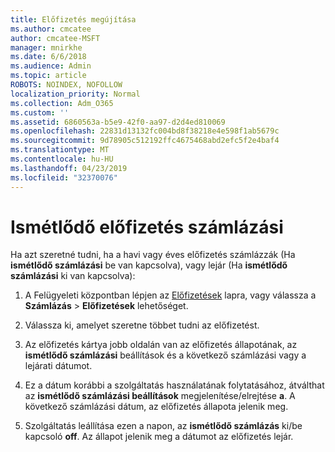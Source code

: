 ```yaml
---
title: Előfizetés megújítása
ms.author: cmcatee
author: cmcatee-MSFT
manager: mnirkhe
ms.date: 6/6/2018
ms.audience: Admin
ms.topic: article
ROBOTS: NOINDEX, NOFOLLOW
localization_priority: Normal
ms.collection: Adm_O365
ms.custom: ''
ms.assetid: 6860563a-b5e9-42f0-aa97-d2d4ed810069
ms.openlocfilehash: 22831d13132fc004bd8f38218e4e598f1ab5679c
ms.sourcegitcommit: 9d78905c512192ffc4675468abd2efc5f2e4baf4
ms.translationtype: MT
ms.contentlocale: hu-HU
ms.lasthandoff: 04/23/2019
ms.locfileid: "32370076"
---
```

# <a name="subscription-recurring-billing"></a>Ismétlődő előfizetés számlázási

Ha azt szeretné tudni, ha a havi vagy éves előfizetés számlázzák (Ha **ismétlődő számlázási** be van kapcsolva), vagy lejár (Ha **ismétlődő számlázási** ki van kapcsolva): 
  
1. A Felügyeleti központban lépjen az [Előfizetések](https://go.microsoft.com/fwlink/p/?linkid=842054) lapra, vagy válassza a **Számlázás** \> **Előfizetések** lehetőséget.
    
2. Válassza ki, amelyet szeretne többet tudni az előfizetést.
    
3. Az előfizetés kártya jobb oldalán van az előfizetés állapotának, az **ismétlődő számlázási** beállítások és a következő számlázási vagy a lejárati dátumot. 
    
4. Ez a dátum korábbi a szolgáltatás használatának folytatásához, átválthat az **ismétlődő számlázási beállítások** megjelenítése/elrejtése **a**. A következő számlázási dátum, az előfizetés állapota jelenik meg.
    
5. Szolgáltatás leállítása ezen a napon, az **ismétlődő számlázás** ki/be kapcsoló **off**. Az állapot jelenik meg a dátumot az előfizetés lejár.
    

